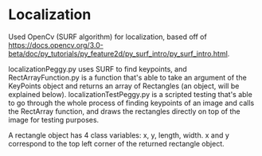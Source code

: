 # Localization

Used OpenCv (SURF algorithm) for localization, based off of https://docs.opencv.org/3.0-beta/doc/py_tutorials/py_feature2d/py_surf_intro/py_surf_intro.html.

localizationPeggy.py uses SURF to find keypoints, and RectArrayFunction.py is a function that's able to take an argument of the KeyPoints object and returns an array of Rectangles (an object, will be explained below). localizationTestPeggy.py is a scripted testing that's able to go through the whole process of finding keypoints of an image and calls the RectArray function, and draws the rectangles directly on top of the image for testing purposes.

A rectangle object has 4 class variables: x, y, length, width.
x and y correspond to the top left corner of the returned rectangle object.
